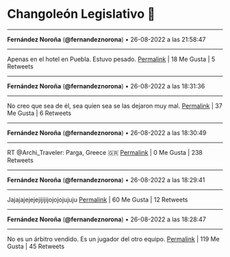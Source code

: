 # Changoleón Legislativo 🙈
*****
**Fernández Noroña** (**@fernandeznorona**) • 26-08-2022 a las 21:58:47
*****
Apenas en el hotel en Puebla. Estuvo pesado.
[Permalink](https://twitter.com/fernandeznorona/status/1563405648284766209) | 18 Me Gusta | 5 Retweets
*****
**Fernández Noroña** (**@fernandeznorona**) • 26-08-2022 a las 18:31:36
*****
No creo que sea de él, sea quien sea se las dejaron muy mal.
[Permalink](https://twitter.com/fernandeznorona/status/1563353505837883392) | 37 Me Gusta | 6 Retweets
*****
**Fernández Noroña** (**@fernandeznorona**) • 26-08-2022 a las 18:30:49
*****
RT @Archi_Traveler: Parga, Greece 🇬🇷
[Permalink](https://twitter.com/fernandeznorona/status/1563353308563009538) | 0 Me Gusta | 238 Retweets
*****
**Fernández Noroña** (**@fernandeznorona**) • 26-08-2022 a las 18:29:41
*****
Jajajajejejejijijijojojojujuju
[Permalink](https://twitter.com/fernandeznorona/status/1563353024306696193) | 60 Me Gusta | 12 Retweets
*****
**Fernández Noroña** (**@fernandeznorona**) • 26-08-2022 a las 18:28:47
*****
No es un árbitro vendido. Es un jugador del otro equipo.
[Permalink](https://twitter.com/fernandeznorona/status/1563352798326325251) | 119 Me Gusta | 45 Retweets